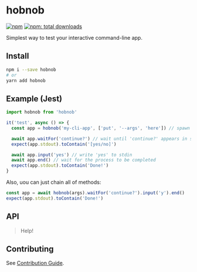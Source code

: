 # hobnob

[![npm](https://badgen.net/npm/v/hobnob)][npm-url]
[![npm: total downloads](https://badgen.net/npm/dt/hobnob)][npm-url]

[npm-url]: https://npmjs.org/package/hobnob

Simplest way to test your interactive command-line app.

## Install

```bash
npm i --save hobnob
# or
yarn add hobnob
```

## Example (Jest)

```js
import hobnob from 'hobnob'

it('test', async () => {
  const app = hobnob('my-cli-app', ['put', '--args', 'here']) // spawn

  await app.waitFor('continue?') // wait until 'continue?' appears in stdout
  expect(app.stdout).toContain('[yes/no]')

  await app.input('yes') // write 'yes' to stdin
  await app.end() // wait for the process to be completed
  expect(app.stdout).toContain('Done!')
}
```

Also, uou can just chain all of methods:

```js
const app = await hobnob(args).waitFor('continue?').input('y').end()
expect(app.stdout).toContain('Done!')
```

## API

> Help!

## Contributing

See [Contribution Guide](./CONTRIBUTING.md).

